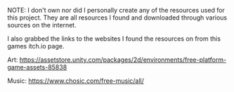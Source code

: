 NOTE: 
I don't own nor did I personally create any of the resources used for this project. 
They are all resources I found and downloaded through various sources on the internet. 

I also grabbed the links to the websites I found the resources on from this games itch.io page.

Art: https://assetstore.unity.com/packages/2d/environments/free-platform-game-assets-85838

Music: https://www.chosic.com/free-music/all/
